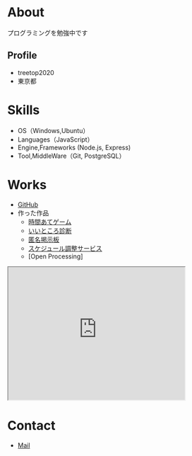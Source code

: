 # About
プログラミングを勉強中です

## Profile
- treetop2020
- 東京都

# Skills
- OS（Windows,Ubuntu）
- Languages（JavaScript）
- Engine,Frameworks (Node.js, Express)
- Tool,MiddleWare（Git, PostgreSQL）

# Works
- [GitHub](https://github.com/treetop2020)
- 作った作品
  - [時間あてゲーム](https://progedu.github.io/intro-sample/js-object.html)
  - [いいところ診断](作品1のURL)
  - [匿名掲示板](作品1のURL)
  - [スケジュール調整サービス](作品1のURL)
  - [Open Processing]
 <iframe src="https://www.openprocessing.org/sketch/955805/embed/" width="400" height="300"></iframe>
 
# Contact
- [Mail](mailto:programmmmming@gmail.com)



